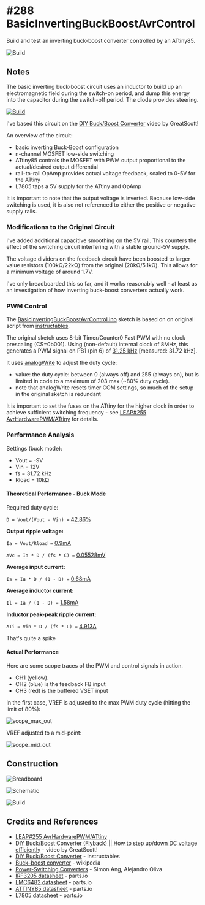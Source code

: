 # #288 BasicInvertingBuckBoostAvrControl

Build and test an inverting buck-boost converter controlled by an ATtiny85.

![Build](./assets/BasicInvertingBuckBoostAvrControl_build.jpg?raw=true)

## Notes

The basic inverting buck-boost circuit uses an inductor to build up an electromagnetic field during the switch-on period,
and dump this energy into the capacitor during the switch-off period. The diode provides steering.

[![Build](https://upload.wikimedia.org/wikipedia/commons/e/e6/Buckboost_conventions.svg)](https://en.wikipedia.org/wiki/Buck%E2%80%93boost_converter)

I've based this circuit on the [DIY Buck/Boost Converter](https://www.youtube.com/watch?v=ZiD_X-uo_TQ) video by GreatScott!

An overview of the circuit:

* basic inverting Buck-Boost configuration
* n-channel MOSFET low-side switching
* ATtiny85 controls the MOSFET with PWM output proportional to the actual/desired output differential
* rail-to-rail OpAmp provides actual voltage feedback, scaled to 0-5V for the ATtiny
* L7805 taps a 5V supply for the ATtiny and OpAmp

It is important to note that the output voltage is inverted.
Because low-side switching is used, it is also not referenced to either the positive or negative supply rails.

### Modifications to the Original Circuit

I've added additional capacitive smoothing on the 5V rail.
This counters the effect of the switching circuit interfering with a stable ground-5V supply.

The voltage dividers on the feedback circuit have been boosted to larger value resistors (100kΩ/22kΩ) from the original (20kΩ/5.1kΩ).
This allows for a minimum voltage of around 1.7V.

I've only breadboarded this so far, and it works reasonably well - at least as an investigation of how inverting buck-boost converters
actually work.


### PWM Control

The [BasicInvertingBuckBoostAvrControl.ino](./BasicInvertingBuckBoostAvrControl.ino) sketch
is based on on original script from [instructables](http://www.instructables.com/id/DIY-BuckBoost-Converter-Flyback/?ALLSTEPS).

The original sketch uses 8-bit Timer/Counter0 Fast PWM with no clock prescaling (CS=0b001).
Using (non-default) internal clock of 8MHz, this generates a PWM signal on PB1 (pin 6) of
[31.25 kHz](http://www.wolframalpha.com/input/?i=8MHz%2F1%2F256) [measured: 31.72 kHz].

It uses [analogWrite](https://www.arduino.cc/en/Reference/analogWrite) to adjust the duty cycle:

* value: the duty cycle: between 0 (always off) and 255 (always on), but is limited in code to a maximum of 203 max (~80% duty cycle).
* note that analogWrite resets timer COM settings, so much of the setup in the original sketch is redundant

It is important to set the fuses on the ATtiny for the higher clock in order to achieve
sufficient switching frequency - see [LEAP#255 AvrHardwarePWM/ATtiny](../AvrHardwarePWM/ATtiny) for details.

### Performance Analysis

Settings (buck mode):

* Vout = -9V
* Vin = 12V
* fs = 31.72 kHz
* Rload = 10kΩ

#### Theoretical Performance - Buck Mode

Required duty cycle:


`D = Vout/(Vout - Vin) =` [42.86%](http://www.wolframalpha.com/input/?i=9V%2F(12V+-+-9V))

**Output ripple voltage:**

`Ia = Vout/Rload =` [0.9mA](http://www.wolframalpha.com/input/?i=9V%2F10k%CE%A9)

`∆Vc = Ia * D / (fs * C) =` [0.05528mV](http://www.wolframalpha.com/input/?i=0.9mA+*+0.4286+%2F+(31.72kHz+*+220%C2%B5F))


**Average input current:**

`Is = Ia * D / (1 - D) =` [0.68mA](http://www.wolframalpha.com/input/?i=0.9mA+*+0.4286+%2F+(1+-+0.4286))


**Average inductor current:**

`Il = Ia / (1 - D) =` [1.58mA](http://www.wolframalpha.com/input/?i=0.9mA+%2F+(1+-+0.4286))


**Inductor peak-peak ripple current:**

`∆Ii = Vin * D / (fs * L) =` [4.913A](http://www.wolframalpha.com/input/?i=12V+*+0.4286+%2F+(31.72+kHz+*+33%C2%B5H))

That's quite a spike

#### Actual Performance

Here are some scope traces of the PWM and control signals in action.
* CH1 (yellow).
* CH2 (blue) is the feedback FB input
* CH3 (red) is the buffered VSET input

In the first case, VREF is adjusted to the max PWM duty cycle (hitting the limit of 80%):

![scope_max_out](./assets/scope_max_out.gif?raw=true)

VREF adjusted to a mid-point:

![scope_mid_out](./assets/scope_mid_out.gif?raw=true)


## Construction

![Breadboard](./assets/BasicInvertingBuckBoostAvrControl_bb.jpg?raw=true)

![Schematic](./assets/BasicInvertingBuckBoostAvrControl_schematic.jpg?raw=true)

![Build](./assets/BasicInvertingBuckBoostAvrControl_build.jpg?raw=true)

## Credits and References
* [LEAP#255 AvrHardwarePWM/ATtiny](../AvrHardwarePWM/ATtiny)
* [DIY Buck/Boost Converter (Flyback) || How to step up/down DC voltage efficiently](https://www.youtube.com/watch?v=ZiD_X-uo_TQ) - video by GreatScott!
* [DIY Buck/Boost Converter](http://www.instructables.com/id/DIY-BuckBoost-Converter-Flyback/?ALLSTEPS) - instructables
* [Buck–boost converter](https://en.wikipedia.org/wiki/Buck%E2%80%93boost_converter) - wikipedia
* [Power-Switching Converters](https://www.goodreads.com/book/show/1908950.Power_Switching_Converters) - Simon Ang, Alejandro Oliva
* [IRF3205 datasheet](http://parts.io/detail/215337130/IRF3205PBF) - parts.io
* [LMC6482 datasheet](http://parts.io/detail/11889183/LMC6482AIMX%2FNOPB) - parts.io
* [ATTINY85 datasheet](http://parts.io/detail/1452093/ATTINY85-20PU) - parts.io
* [L7805 datasheet](http://parts.io/detail/6811412/L7805) - parts.io
